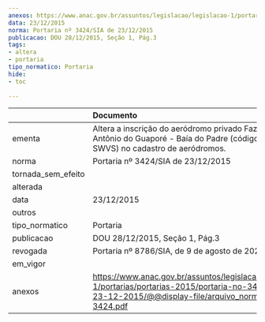 ```yaml
---
anexos: https://www.anac.gov.br/assuntos/legislacao/legislacao-1/portarias/portarias-2015/portaria-no-3424-sia-de-23-12-2015/@@display-file/arquivo_norma/PA2015-3424.pdf
data: 23/12/2015
norma: Portaria nº 3424/SIA de 23/12/2015
publicacao: DOU 28/12/2015, Seção 1, Pág.3
tags:
- altera
- portaria
tipo_normatico: Portaria
hide: 
- toc 
 
---
```


|                    | Documento                                                                                                                                                         |
|:-------------------|:------------------------------------------------------------------------------------------------------------------------------------------------------------------|
| ementa             | Altera a inscrição do aeródromo privado Fazenda Santo Antônio do Guaporé - Baía do Padre (código OACI: SWVS) no cadastro de aeródromos.                           |
| norma              | Portaria nº 3424/SIA de 23/12/2015                                                                                                                                |
| tornada_sem_efeito |                                                                                                                                                                   |
| alterada           |                                                                                                                                                                   |
| data               | 23/12/2015                                                                                                                                                        |
| outros             |                                                                                                                                                                   |
| tipo_normatico     | Portaria                                                                                                                                                          |
| publicacao         | DOU 28/12/2015, Seção 1, Pág.3                                                                                                                                    |
| revogada           | Portaria nº 8786/SIA, de 9 de agosto de 2022.                                                                                                                     |
| em_vigor           |                                                                                                                                                                   |
| anexos             | https://www.anac.gov.br/assuntos/legislacao/legislacao-1/portarias/portarias-2015/portaria-no-3424-sia-de-23-12-2015/@@display-file/arquivo_norma/PA2015-3424.pdf |
